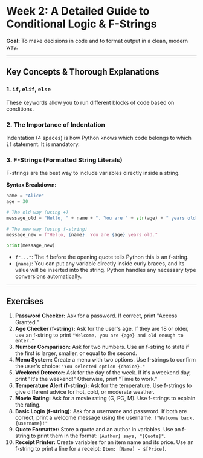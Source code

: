 # Week 2: A Detailed Guide to Conditional Logic & F-Strings

**Goal:** To make decisions in code and to format output in a clean, modern way.

---

## Key Concepts & Thorough Explanations

### 1. `if`, `elif`, `else`

These keywords allow you to run different blocks of code based on conditions.

### 2. The Importance of Indentation

Indentation (4 spaces) is how Python knows which code belongs to which `if` statement. It is mandatory.

### 3. F-Strings (Formatted String Literals)

F-strings are the best way to include variables directly inside a string.

**Syntax Breakdown:**

```python
name = "Alice"
age = 30

# The old way (using +)
message_old = "Hello, " + name + ". You are " + str(age) + " years old."

# The new way (using f-string)
message_new = f"Hello, {name}. You are {age} years old."

print(message_new)
```

* `f"..."`: The `f` before the opening quote tells Python this is an f-string.
* `{name}`: You can put any variable directly inside curly braces, and its value will be inserted into the string. Python handles any necessary type conversions automatically.

---

## Exercises

1. **Password Checker:** Ask for a password. If correct, print "Access Granted."
2. **Age Checker (f-string):** Ask for the user's age. If they are 18 or older, use an f-string to print `"Welcome, you are {age} and old enough to enter."`
3. **Number Comparison:** Ask for two numbers. Use an f-string to state if the first is larger, smaller, or equal to the second.
4. **Menu System:** Create a menu with two options. Use f-strings to confirm the user's choice: `"You selected option {choice}."`
5. **Weekend Detector:** Ask for the day of the week. If it's a weekend day, print "It's the weekend!" Otherwise, print "Time to work."
6. **Temperature Alert (f-string):** Ask for the temperature. Use f-strings to give different advice for hot, cold, or moderate weather.
7. **Movie Rating:** Ask for a movie rating (G, PG, M). Use f-strings to explain the rating.
8. **Basic Login (f-string):** Ask for a username and password. If both are correct, print a welcome message using the username: `f"Welcome back, {username}!"`
9. **Quote Formatter:** Store a quote and an author in variables. Use an f-string to print them in the format: `[Author] says, "[Quote]"`.
10. **Receipt Printer:** Create variables for an item name and its price. Use an f-string to print a line for a receipt: `Item: [Name] - $[Price]`.
